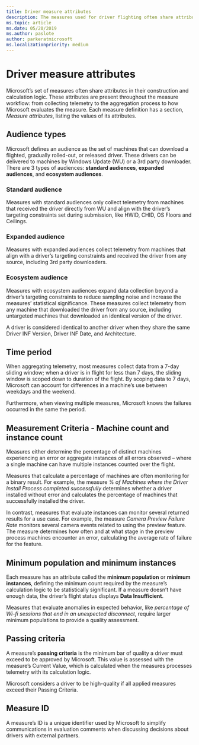 ```yaml
---
title: Driver measure attributes
description: The measures used for driver flighting often share attributes that measure telemetry to the aggregation process to how Microsoft evaluates the measure.
ms.topic: article
ms.date: 05/20/2019
ms.author: paslote
author: parkeratmicrosoft
ms.localizationpriority: medium
---
```


# Driver measure attributes

Microsoft’s set of measures often share attributes in their construction and calculation logic. These attributes are present throughout the measure workflow: from collecting telemetry to the aggregation process to how Microsoft evaluates the measure.
Each measure definition has a section, *Measure attributes*, listing the values of its attributes.

## Audience types

Microsoft defines an audience as the set of machines that can download a flighted, gradually rolled-out, or released driver. These drivers can be delivered to machines by Windows Update (WU) or a 3rd party downloader. There are 3 types of audiences: **standard audiences**, **expanded audiences**, and **ecosystem audiences**.

### Standard audience

Measures with standard audiences only collect telemetry from machines that received the driver directly from WU and align with the driver’s targeting constraints set during submission, like HWID, CHID, OS Floors and Ceilings. 

### Expanded audience

Measures with expanded audiences collect telemetry from machines that align with a driver’s targeting constraints and received the driver from any source, including 3rd party downloaders.

### Ecosystem audience

Measures with ecosystem audiences expand data collection beyond a driver’s targeting constraints to reduce sampling noise and increase the measures’ statistical significance. These measures collect telemetry from any machine that downloaded the driver from any source, including untargeted machines that downloaded an identical version of the driver. 

A driver is considered identical to another driver when they share the same Driver INF Version, Driver INF Date, and Architecture. 

## Time period

When aggregating telemetry, most measures collect data from a 7-day sliding window; when a driver is in flight for less than 7 days, the sliding window is scoped down to duration of the flight. By scoping data to 7 days, Microsoft can account for differences in a machine’s use between weekdays and the weekend.

Furthermore, when viewing multiple measures, Microsoft knows the failures occurred in the same the period.  

## Measurement Criteria - Machine count and instance count

Measures either determine the percentage of distinct machines experiencing an error or aggregate instances of all errors observed – where a single machine can have multiple instances counted over the flight.

Measures that calculate a percentage of machines are often monitoring for a binary result. For example, the measure *% of Machines where the Driver Install Process completed successfully* determines whether a driver installed without error and calculates the percentage of machines that successfully installed the driver.

In contrast, measures that evaluate instances can monitor several returned results for a use case. For example, the measure *Camera Preview Failure Rate* monitors several camera events related to using the preview feature. The measure determines how often and at what stage in the preview process machines encounter an error, calculating the average rate of failure for the feature.

## Minimum population and minimum instances

Each measure has an attribute called the **minimum population** or **minimum instances**, defining the minimum count required by the measure’s calculation logic to be statistically significant. If a measure doesn’t have enough data, the driver’s flight status displays **Data Insufficient**.

Measures that evaluate anomalies in expected behavior, like *percentage of Wi-fi sessions that end in an unexpected disconnect*, require larger minimum populations to provide a quality assessment.

## Passing criteria

A measure’s **passing criteria** is the minimum bar of quality a driver must exceed to be approved by Microsoft. This value is assessed with the measure’s Current Value, which is calculated when the measures processes telemetry with its calculation logic.

Microsoft considers a driver to be high-quality if all applied measures exceed their Passing Criteria.

## Measure ID

A measure’s ID is a unique identifier used by Microsoft to simplify communications in evaluation comments when discussing decisions about drivers with external partners.
